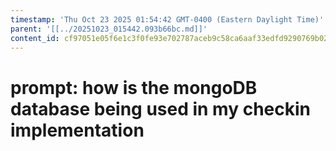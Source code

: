 ```yaml
---
timestamp: 'Thu Oct 23 2025 01:54:42 GMT-0400 (Eastern Daylight Time)'
parent: '[[../20251023_015442.093b66bc.md]]'
content_id: cf97051e05f6e1c3f0fe93e702787aceb9c58ca6aaf33edfd9290769b02e9684
---
```


# prompt: how is the mongoDB database being used in my checkin implementation
